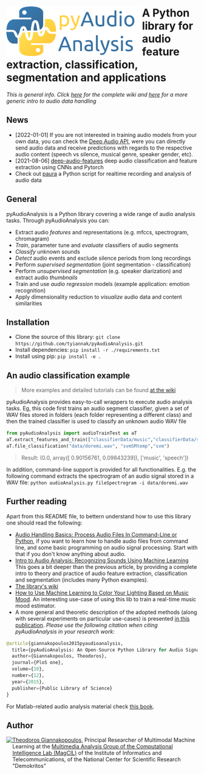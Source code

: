 
# <img src="icon.png" align="left" height="130"/> A Python library for audio feature extraction, classification, segmentation and applications

*This is general info. Click [here](https://github.com/tyiannak/pyAudioAnalysis/wiki) for the complete wiki and [here](https://hackernoon.com/audio-handling-basics-how-to-process-audio-files-using-python-cli-jo283u3y) for a more generic intro to audio data handling*

## News
 * [2022-01-01] If you are not interested in training audio models from your own data, you can check the [Deep Audio API](https://labs-repos.iit.demokritos.gr/MagCIL/deep_audio_api.html), were you can directly send audio data and receive predictions with regards to the respective audio content (speech vs silence, musical genre, speaker gender, etc). 
 * [2021-08-06] [deep-audio-features](https://github.com/tyiannak/deep_audio_features) deep audio classification and feature extraction using CNNs and Pytorch 
 * Check out [paura](https://github.com/tyiannak/paura) a Python script for realtime recording and analysis of audio data

## General
pyAudioAnalysis is a Python library covering a wide range of audio analysis tasks. Through pyAudioAnalysis you can:
 * Extract audio *features* and representations (e.g. mfccs, spectrogram, chromagram)
 * *Train*, parameter tune and *evaluate* classifiers of audio segments
 * *Classify* unknown sounds
 * *Detect* audio events and exclude silence periods from long recordings
 * Perform *supervised segmentation* (joint segmentation - classification)
 * Perform *unsupervised segmentation* (e.g. speaker diarization) and extract audio *thumbnails*
 * Train and use *audio regression* models (example application: emotion recognition)
 * Apply dimensionality reduction to *visualize* audio data and content similarities

## Installation
 * Clone the source of this library: `git clone https://github.com/tyiannak/pyAudioAnalysis.git`
 * Install dependencies: `pip install -r ./requirements.txt `
 * Install using pip: `pip install -e .`

## An audio classification example
> More examples and detailed tutorials can be found [at the wiki](https://github.com/tyiannak/pyAudioAnalysis/wiki)

pyAudioAnalysis provides easy-to-call wrappers to execute audio analysis tasks. Eg, this code first trains an audio segment classifier, given a set of WAV files stored in folders (each folder representing a different class) and then the trained classifier is used to classify an unknown audio WAV file

```python
from pyAudioAnalysis import audioTrainTest as aT
aT.extract_features_and_train(["classifierData/music","classifierData/speech"], 1.0, 1.0, aT.shortTermWindow, aT.shortTermStep, "svm", "svmSMtemp", False)
aT.file_classification("data/doremi.wav", "svmSMtemp","svm")
```

>Result:
(0.0, array([ 0.90156761,  0.09843239]), ['music', 'speech'])

In addition, command-line support is provided for all functionalities. E.g. the following command extracts the spectrogram of an audio signal stored in a WAV file: `python audioAnalysis.py fileSpectrogram -i data/doremi.wav`

## Further reading

Apart from this README file, to bettern understand how to use this library one should read the following:
  * [Audio Handling Basics: Process Audio Files In Command-Line or Python](https://hackernoon.com/audio-handling-basics-how-to-process-audio-files-using-python-cli-jo283u3y), if you want to learn how to handle audio files from command line, and some basic programming on audio signal processing. Start with that if you don't know anything about audio. 
  * [Intro to Audio Analysis: Recognizing Sounds Using Machine Learning](https://hackernoon.com/intro-to-audio-analysis-recognizing-sounds-using-machine-learning-qy2r3ufl) This goes a bit deeper than the previous article, by providing a complete intro to theory and practice of audio feature extraction, classification and segmentation (includes many Python examples).
 * [The library's wiki](https://github.com/tyiannak/pyAudioAnalysis/wiki)
 * [How to Use Machine Learning to Color Your Lighting Based on Music Mood](https://hackernoon.com/how-to-use-machine-learning-to-color-your-lighting-based-on-music-mood-bi163u8l). An interesting use-case of using this lib to train a real-time music mood estimator.
  * A more general and theoretic description of the adopted methods (along with several experiments on particular use-cases) is presented [in this publication](http://journals.plos.org/plosone/article?id=10.1371/journal.pone.0144610). *Please use the following citation when citing pyAudioAnalysis in your research work*:
```python
@article{giannakopoulos2015pyaudioanalysis,
  title={pyAudioAnalysis: An Open-Source Python Library for Audio Signal Analysis},
  author={Giannakopoulos, Theodoros},
  journal={PloS one},
  volume={10},
  number={12},
  year={2015},
  publisher={Public Library of Science}
}
```

For Matlab-related audio analysis material check  [this book](http://www.amazon.com/Introduction-Audio-Analysis-MATLAB%C2%AE-Approach/dp/0080993885).

## Author
<img src="https://tyiannak.github.io/files/3.JPG" align="left" height="100"/>

[Theodoros Giannakopoulos](https://tyiannak.github.io),
Principal Researcher of Multimodal Machine Learning at the [Multimedia Analysis Group of the Computational Intelligence Lab (MagCIL)](https://labs-repos.iit.demokritos.gr/MagCIL/index.html) of the Institute of Informatics and Telecommunications, of the National Center for Scientific Research "Demokritos"

